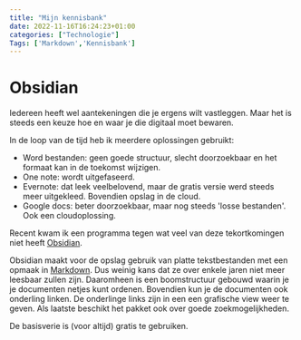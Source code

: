 ```yaml
---
title: "Mijn kennisbank"
date: 2022-11-16T16:24:23+01:00
categories: ["Technologie"]
Tags: ['Markdown','Kennisbank']
---
```


# Obsidian

Iedereen heeft wel aantekeningen die je ergens wilt vastleggen. Maar het is steeds een keuze hoe en waar je die digitaal moet bewaren.

In de loop van de tijd heb ik meerdere oplossingen gebruikt:
* Word bestanden: geen goede structuur, slecht doorzoekbaar en het formaat kan in de toekomst wijzigen.
* One note: wordt uitgefaseerd.
* Evernote: dat leek veelbelovend, maar de gratis versie werd steeds meer uitgekleed. Bovendien opslag in de cloud.
* Google docs: beter doorzoekbaar, maar nog steeds 'losse bestanden'. Ook een cloudoplossing.

Recent kwam ik een programma tegen wat veel van deze tekortkomingen niet heeft [Obsidian](https://obsidian.md/).

Obsidian maakt voor de opslag gebruik van platte tekstbestanden met een opmaak in [Markdown](https://www.markdownguide.org/). Dus weinig kans dat ze over enkele jaren niet meer leesbaar zullen zijn. Daaromheen is een boomstructuur gebouwd waarin je je documenten netjes kunt ordenen. Bovendien kun je de documenten ook onderling linken. De onderlinge links zijn in een een grafische view weer te geven. Als laatste beschikt het pakket ook over goede zoekmogelijkheden.

De basisverie is (voor altijd) gratis te gebruiken.
